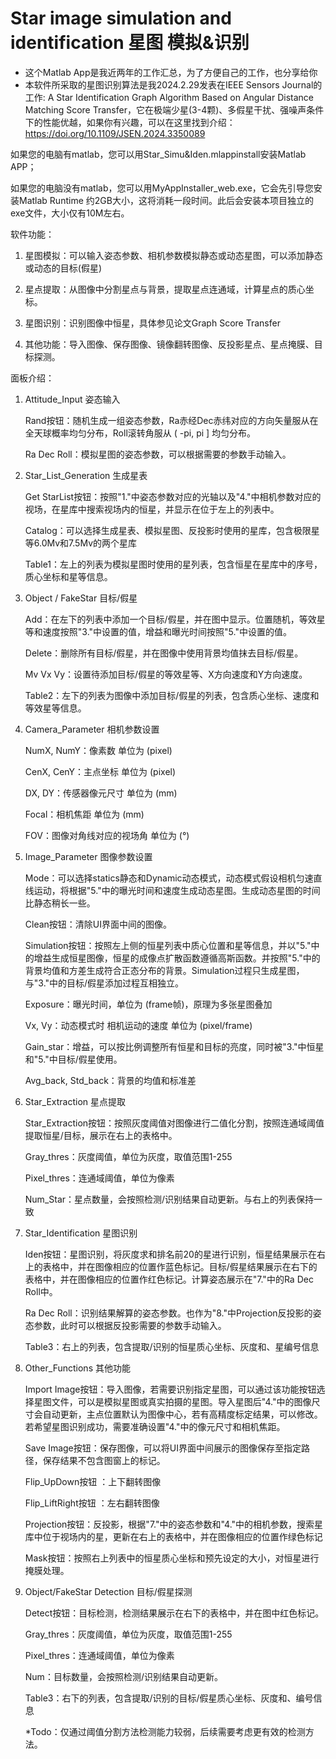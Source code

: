 # Star image simulation and identification 星图 模拟&识别 
	
*	这个Matlab App是我近两年的工作汇总，为了方便自己的工作，也分享给你
*	本软件所采取的星图识别算法是我2024.2.29发表在IEEE Sensors Journal的工作: A Star Identification Graph Algorithm Based on Angular Distance Matching Score Transfer，它在极端少星(3-4颗)、多假星干扰、强噪声条件下的性能优越，如果你有兴趣，可以在这里找到介绍：
	https://doi.org/10.1109/JSEN.2024.3350089

 如果您的电脑有matlab，您可以用Star_Simu&Iden.mlappinstall安装Matlab APP；
	
 如果您的电脑没有matlab，您可以用MyAppInstaller_web.exe，它会先引导您安装Matlab Runtime 约2GB大小，这将消耗一段时间。此后会安装本项目独立的exe文件，大小仅有10M左右。


软件功能：

  1. 星图模拟：可以输入姿态参数、相机参数模拟静态或动态星图，可以添加静态或动态的目标(假星)
  
  2. 星点提取：从图像中分割星点与背景，提取星点连通域，计算星点的质心坐标。

  3. 星图识别：识别图像中恒星，具体参见论文Graph Score Transfer

  4. 其他功能：导入图像、保存图像、镜像翻转图像、反投影星点、星点掩膜、目标探测。


面板介绍：


1. Attitude_Input 姿态输入
	
 	Rand按钮：随机生成一组姿态参数，Ra赤经Dec赤纬对应的方向矢量服从在全天球概率均匀分布，Roll滚转角服从 ( -pi, pi ] 均匀分布。
	
 	Ra Dec Roll：模拟星图的姿态参数，可以根据需要的参数手动输入。

2. Star_List_Generation 生成星表
	
 	Get StarList按钮：按照"1."中姿态参数对应的光轴以及"4."中相机参数对应的视场，在星库中搜索视场内的恒星，并显示在位于左上的列表中。
	
 	Catalog：可以选择生成星表、模拟星图、反投影时使用的星库，包含极限星等6.0Mv和7.5Mv的两个星库
	
 	Table1：左上的列表为模拟星图时使用的星列表，包含恒星在星库中的序号，质心坐标和星等信息。

3. Object / FakeStar 目标/假星
	
 	Add：在左下的列表中添加一个目标/假星，并在图中显示。位置随机，等效星等和速度按照"3."中设置的值，增益和曝光时间按照"5."中设置的值。
	
 	Delete：删除所有目标/假星，并在图像中使用背景均值抹去目标/假星。
	
 	Mv Vx Vy：设置待添加目标/假星的等效星等、X方向速度和Y方向速度。
	
 	Table2：左下的列表为图像中添加目标/假星的列表，包含质心坐标、速度和等效星等信息。

4. Camera_Parameter 相机参数设置
	
 	NumX, NumY：像素数 单位为 (pixel)
	
 	CenX, CenY：主点坐标 单位为 (pixel)
	
 	DX, DY：传感器像元尺寸 单位为 (mm)
	
 	Focal：相机焦距 单位为 (mm)
	
 	FOV：图像对角线对应的视场角 单位为 (°)

5. Image_Parameter 图像参数设置
	
	 Mode：可以选择statics静态和Dynamic动态模式，动态模式假设相机匀速直线运动，将根据"5."中的曝光时间和速度生成动态星图。生成动态星图的时间比静态稍长一些。
		
	 Clean按钮：清除UI界面中间的图像。
		
	 Simulation按钮：按照左上侧的恒星列表中质心位置和星等信息，并以"5."中的增益生成恒星图像，恒星的成像点扩散函数遵循高斯函数。并按照"5."中的背景均值和方差生成符合正态分布的背景。Simulation过程只生成星图，与"3."中的目标/假星添加过程互相独立。
		
	 Exposure：曝光时间，单位为 (frame帧)，原理为多张星图叠加
		
	 Vx, Vy：动态模式时 相机运动的速度 单位为 (pixel/frame)
		
	 Gain_star：增益，可以按比例调整所有恒星和目标的亮度，同时被"3."中恒星和"5."中目标/假星使用。
		
	 Avg_back, Std_back：背景的均值和标准差

6. Star_Extraction 星点提取
	
	 Star_Extraction按钮：按照灰度阈值对图像进行二值化分割，按照连通域阈值提取恒星/目标，展示在右上的表格中。
		
	 Gray_thres：灰度阈值，单位为灰度，取值范围1-255
	
	 Pixel_thres：连通域阈值，单位为像素
	
	 Num_Star：星点数量，会按照检测/识别结果自动更新。与右上的列表保持一致

7. Star_Identification 星图识别

	 Iden按钮：星图识别，将灰度求和排名前20的星进行识别，恒星结果展示在右上的表格中，并在图像相应的位置作蓝色标记。目标/假星结果展示在右下的表格中，并在图像相应的位置作红色标记。计算姿态展示在"7."中的Ra Dec Roll中。
	
	 Ra Dec Roll：识别结果解算的姿态参数。也作为"8."中Projection反投影的姿态参数，此时可以根据反投影需要的参数手动输入。
	
	 Table3：右上的列表，包含提取/识别的恒星质心坐标、灰度和、星编号信息
	
8. Other_Functions 其他功能

	 Import Image按钮：导入图像，若需要识别指定星图，可以通过该功能按钮选择星图文件，可以是模拟星图或真实拍摄的星图。导入星图后"4."中的图像尺寸会自动更新，主点位置默认为图像中心，若有高精度标定结果，可以修改。若希望星图识别成功，需要准确设置"4."中的像元尺寸和相机焦距。
	
	 Save Image按钮：保存图像，可以将UI界面中间展示的图像保存至指定路径，保存结果不包含图窗上的标记。
	
	 Flip_UpDown按钮 ：上下翻转图像
	
	 Flip_LiftRight按钮 ：左右翻转图像
	
	 Projection按钮：反投影，根据"7."中的姿态参数和"4."中的相机参数，搜索星库中位于视场内的星，更新在右上的表格中，并在图像相应的位置作绿色标记
	
	 Mask按钮：按照右上列表中的恒星质心坐标和预先设定的大小，对恒星进行掩膜处理。

9. Object/FakeStar Detection 目标/假星探测

	 Detect按钮：目标检测，检测结果展示在右下的表格中，并在图中红色标记。
	
	 Gray_thres：灰度阈值，单位为灰度，取值范围1-255
	
	 Pixel_thres：连通域阈值，单位为像素
	
	 Num：目标数量，会按照检测/识别结果自动更新。

	Table3：右下的列表，包含提取/识别的目标/假星质心坐标、灰度和、编号信息
	
	 *Todo：仅通过阈值分割方法检测能力较弱，后续需要考虑更有效的检测方法。

